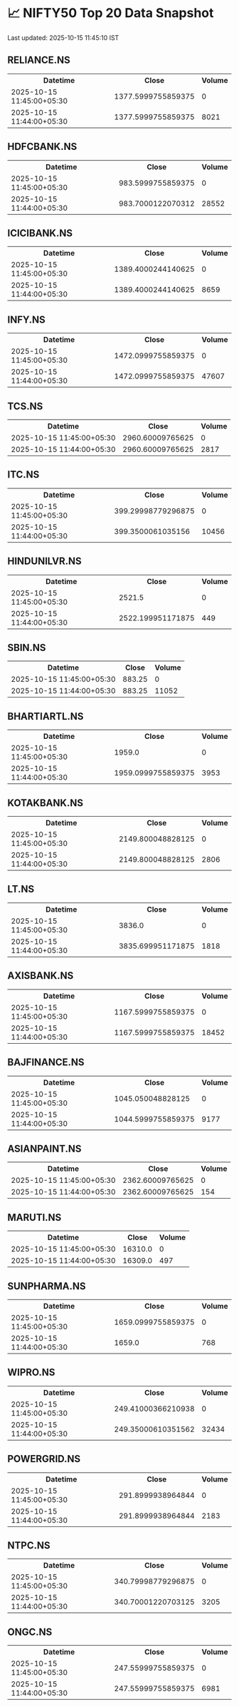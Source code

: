 # 📈 NIFTY50 Top 20 Data Snapshot

Last updated: 2025-10-15 11:45:10 IST

## RELIANCE.NS

<table>
  <tr><th>Datetime</th><th>Close</th><th>Volume</th></tr>
  <tr><td>2025-10-15 11:45:00+05:30</td><td>1377.5999755859375</td><td>0</td></tr>
  <tr><td>2025-10-15 11:44:00+05:30</td><td>1377.5999755859375</td><td>8021</td></tr>
</table>

## HDFCBANK.NS

<table>
  <tr><th>Datetime</th><th>Close</th><th>Volume</th></tr>
  <tr><td>2025-10-15 11:45:00+05:30</td><td>983.5999755859375</td><td>0</td></tr>
  <tr><td>2025-10-15 11:44:00+05:30</td><td>983.7000122070312</td><td>28552</td></tr>
</table>

## ICICIBANK.NS

<table>
  <tr><th>Datetime</th><th>Close</th><th>Volume</th></tr>
  <tr><td>2025-10-15 11:45:00+05:30</td><td>1389.4000244140625</td><td>0</td></tr>
  <tr><td>2025-10-15 11:44:00+05:30</td><td>1389.4000244140625</td><td>8659</td></tr>
</table>

## INFY.NS

<table>
  <tr><th>Datetime</th><th>Close</th><th>Volume</th></tr>
  <tr><td>2025-10-15 11:45:00+05:30</td><td>1472.0999755859375</td><td>0</td></tr>
  <tr><td>2025-10-15 11:44:00+05:30</td><td>1472.0999755859375</td><td>47607</td></tr>
</table>

## TCS.NS

<table>
  <tr><th>Datetime</th><th>Close</th><th>Volume</th></tr>
  <tr><td>2025-10-15 11:45:00+05:30</td><td>2960.60009765625</td><td>0</td></tr>
  <tr><td>2025-10-15 11:44:00+05:30</td><td>2960.60009765625</td><td>2817</td></tr>
</table>

## ITC.NS

<table>
  <tr><th>Datetime</th><th>Close</th><th>Volume</th></tr>
  <tr><td>2025-10-15 11:45:00+05:30</td><td>399.29998779296875</td><td>0</td></tr>
  <tr><td>2025-10-15 11:44:00+05:30</td><td>399.3500061035156</td><td>10456</td></tr>
</table>

## HINDUNILVR.NS

<table>
  <tr><th>Datetime</th><th>Close</th><th>Volume</th></tr>
  <tr><td>2025-10-15 11:45:00+05:30</td><td>2521.5</td><td>0</td></tr>
  <tr><td>2025-10-15 11:44:00+05:30</td><td>2522.199951171875</td><td>449</td></tr>
</table>

## SBIN.NS

<table>
  <tr><th>Datetime</th><th>Close</th><th>Volume</th></tr>
  <tr><td>2025-10-15 11:45:00+05:30</td><td>883.25</td><td>0</td></tr>
  <tr><td>2025-10-15 11:44:00+05:30</td><td>883.25</td><td>11052</td></tr>
</table>

## BHARTIARTL.NS

<table>
  <tr><th>Datetime</th><th>Close</th><th>Volume</th></tr>
  <tr><td>2025-10-15 11:45:00+05:30</td><td>1959.0</td><td>0</td></tr>
  <tr><td>2025-10-15 11:44:00+05:30</td><td>1959.0999755859375</td><td>3953</td></tr>
</table>

## KOTAKBANK.NS

<table>
  <tr><th>Datetime</th><th>Close</th><th>Volume</th></tr>
  <tr><td>2025-10-15 11:45:00+05:30</td><td>2149.800048828125</td><td>0</td></tr>
  <tr><td>2025-10-15 11:44:00+05:30</td><td>2149.800048828125</td><td>2806</td></tr>
</table>

## LT.NS

<table>
  <tr><th>Datetime</th><th>Close</th><th>Volume</th></tr>
  <tr><td>2025-10-15 11:45:00+05:30</td><td>3836.0</td><td>0</td></tr>
  <tr><td>2025-10-15 11:44:00+05:30</td><td>3835.699951171875</td><td>1818</td></tr>
</table>

## AXISBANK.NS

<table>
  <tr><th>Datetime</th><th>Close</th><th>Volume</th></tr>
  <tr><td>2025-10-15 11:45:00+05:30</td><td>1167.5999755859375</td><td>0</td></tr>
  <tr><td>2025-10-15 11:44:00+05:30</td><td>1167.5999755859375</td><td>18452</td></tr>
</table>

## BAJFINANCE.NS

<table>
  <tr><th>Datetime</th><th>Close</th><th>Volume</th></tr>
  <tr><td>2025-10-15 11:45:00+05:30</td><td>1045.050048828125</td><td>0</td></tr>
  <tr><td>2025-10-15 11:44:00+05:30</td><td>1044.5999755859375</td><td>9177</td></tr>
</table>

## ASIANPAINT.NS

<table>
  <tr><th>Datetime</th><th>Close</th><th>Volume</th></tr>
  <tr><td>2025-10-15 11:45:00+05:30</td><td>2362.60009765625</td><td>0</td></tr>
  <tr><td>2025-10-15 11:44:00+05:30</td><td>2362.60009765625</td><td>154</td></tr>
</table>

## MARUTI.NS

<table>
  <tr><th>Datetime</th><th>Close</th><th>Volume</th></tr>
  <tr><td>2025-10-15 11:45:00+05:30</td><td>16310.0</td><td>0</td></tr>
  <tr><td>2025-10-15 11:44:00+05:30</td><td>16309.0</td><td>497</td></tr>
</table>

## SUNPHARMA.NS

<table>
  <tr><th>Datetime</th><th>Close</th><th>Volume</th></tr>
  <tr><td>2025-10-15 11:45:00+05:30</td><td>1659.0999755859375</td><td>0</td></tr>
  <tr><td>2025-10-15 11:44:00+05:30</td><td>1659.0</td><td>768</td></tr>
</table>

## WIPRO.NS

<table>
  <tr><th>Datetime</th><th>Close</th><th>Volume</th></tr>
  <tr><td>2025-10-15 11:45:00+05:30</td><td>249.41000366210938</td><td>0</td></tr>
  <tr><td>2025-10-15 11:44:00+05:30</td><td>249.35000610351562</td><td>32434</td></tr>
</table>

## POWERGRID.NS

<table>
  <tr><th>Datetime</th><th>Close</th><th>Volume</th></tr>
  <tr><td>2025-10-15 11:45:00+05:30</td><td>291.8999938964844</td><td>0</td></tr>
  <tr><td>2025-10-15 11:44:00+05:30</td><td>291.8999938964844</td><td>2183</td></tr>
</table>

## NTPC.NS

<table>
  <tr><th>Datetime</th><th>Close</th><th>Volume</th></tr>
  <tr><td>2025-10-15 11:45:00+05:30</td><td>340.79998779296875</td><td>0</td></tr>
  <tr><td>2025-10-15 11:44:00+05:30</td><td>340.70001220703125</td><td>3205</td></tr>
</table>

## ONGC.NS

<table>
  <tr><th>Datetime</th><th>Close</th><th>Volume</th></tr>
  <tr><td>2025-10-15 11:45:00+05:30</td><td>247.55999755859375</td><td>0</td></tr>
  <tr><td>2025-10-15 11:44:00+05:30</td><td>247.55999755859375</td><td>6981</td></tr>
</table>

